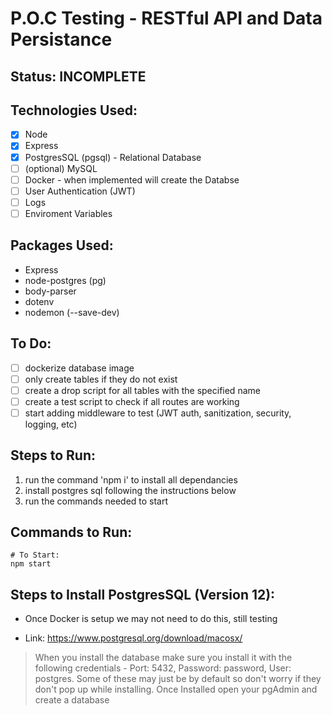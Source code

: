 # P.O.C Testing - RESTful API and Data Persistance

## Status: INCOMPLETE

## Technologies Used:

- [x] Node
- [x] Express
- [x] PostgresSQL (pgsql) - Relational Database
- [ ] (optional) MySQL
- [ ] Docker - when implemented will create the Databse
- [ ] User Authentication (JWT)
- [ ] Logs
- [ ] Enviroment Variables

## Packages Used:

- Express
- node-postgres (pg)
- body-parser
- dotenv
- nodemon (--save-dev)

## To Do:

- [ ] dockerize database image
- [ ] only create tables if they do not exist
- [ ] create a drop script for all tables with the specified name
- [ ] create a test script to check if all routes are working
- [ ] start adding middleware to test (JWT auth, sanitization, security, logging, etc)

## Steps to Run:

1. run the command 'npm i' to install all dependancies
2. install postgres sql following the instructions below
3. run the commands needed to start

## Commands to Run:

```shell
# To Start:
npm start
```

## Steps to Install PostgresSQL (Version 12):

- Once Docker is setup we may not need to do this, still testing

- Link: https://www.postgresql.org/download/macosx/

> When you install the database make sure you install it with the following credentials - Port: 5432, Password: password, User: postgres. Some of these may just be by default so don't worry if they don't pop up while installing.
> Once Installed open your pgAdmin and create a database
